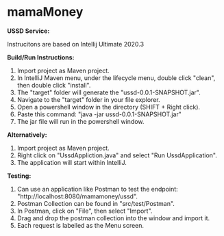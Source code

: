 # mamaMoney

<b>USSD Service:</b>

Instrucitons are based on Intellij Ultimate 2020.3

<b>Build/Run Instructions:</b>
1. Import project as Maven project.
2. In IntelliJ Maven menu, under the lifecycle menu, double click "clean", then double click "install".
3. The "target" folder will generate the "ussd-0.0.1-SNAPSHOT.jar".
4. Navigate to the "target" folder in your file explorer.
5. Open a powershell window in the directory (SHIFT + Right click).
6. Paste this command: "java -jar ussd-0.0.1-SNAPSHOT.jar"
7. The jar file will run in the powershell window.

<b>Alternatively:</b>
1. Import project as Maven project.
2. Right click on "UssdAppliction.java" and select "Run UssdApplication".
3. The application will start within IntelliJ.

<b>Testing:</b>
1. Can use an application like Postman to test the endpoint: "http://localhost:8080/mamamoney/ussd".
2. Postman Collection can be found in "src/test/Postman".
3. In Postman, click on "File", then select "Import".
4. Drag and drop the postman collection into the window and import it.
5. Each request is labelled as the Menu screen.
